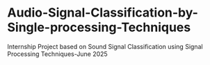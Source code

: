 # Audio-Signal-Classification-by-Single-processing-Techniques
Internship Project based on Sound Signal Classification using Signal Processing Techniques-June 2025
